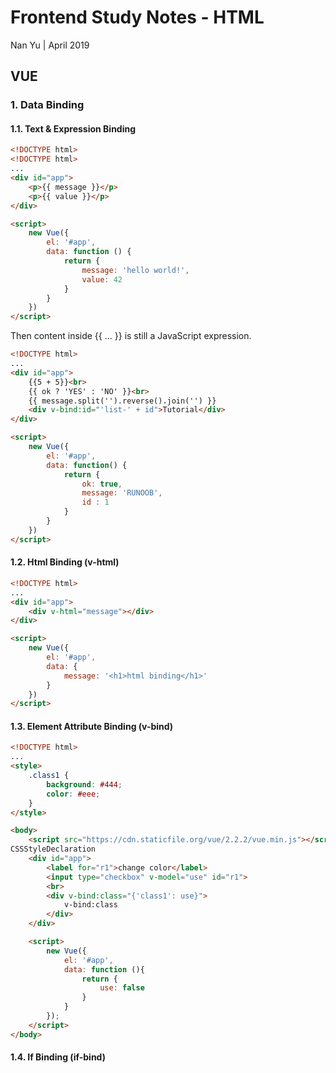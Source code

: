 # Frontend Study Notes - HTML  
Nan Yu | April 2019   
  
## VUE
### 1.  Data Binding
#### 1.1.  Text & Expression Binding
```html
<!DOCTYPE html>
<!DOCTYPE html>
...
<div id="app">
	<p>{{ message }}</p>
	<p>{{ value }}</p>
</div>

<script>
	new Vue({
		el: '#app',
		data: function () {
			return {
				message: 'hello world!',
				value: 42
			}
		}
	})
</script>
```

Then content inside {{ ... }} is still a JavaScript expression.
```html
<!DOCTYPE html>
...
<div id="app">
	{{5 + 5}}<br>
	{{ ok ? 'YES' : 'NO' }}<br>
	{{ message.split('').reverse().join('') }}
	<div v-bind:id="'list-' + id">Tutorial</div>
</div>

<script>
	new Vue({
		el: '#app',
		data: function() {
			return {
				ok: true,
				message: 'RUNOOB',
				id : 1
			}
		}
	})
</script>
```

#### 1.2. Html Binding (v-html)
```html
<!DOCTYPE html>
...
<div id="app">
	<div v-html="message"></div>
</div>

<script>
	new Vue({
		el: '#app',
		data: {
			message: '<h1>html binding</h1>'
		}
	})
</script>
```

#### 1.3. Element Attribute Binding (v-bind)
```html
<!DOCTYPE html>
...
<style>
	.class1 {
		background: #444;
		color: #eee;
	}
</style>

<body>
	<script src="https://cdn.staticfile.org/vue/2.2.2/vue.min.js"></script>
CSSStyleDeclaration
	<div id="app">
		<label for="r1">change color</label>
		<input type="checkbox" v-model="use" id="r1">
		<br>
		<div v-bind:class="{'class1': use}">
			v-bind:class
		</div>
	</div>

	<script>
		new Vue({
			el: '#app',
			data: function (){
				return {
					use: false
				}
			}
		});
	</script>
</body>
```

#### 1.4. If Binding (if-bind)


<!--stackedit_data:
eyJoaXN0b3J5IjpbLTkxODk3MzA2NSwtMTk3ODY1MzI4NCw2OT
k5MDA1ODQsMTU0NjkwMzAsLTk5MjgwNjMxNywxNzQ5MDE5ODUs
LTE1MjIxNTkwNTYsMjA0ODA3NzQ5Myw0NjEzOTkzNCwtMTcyOT
A4MjIyLC03MTAxNTgzMjZdfQ==
-->